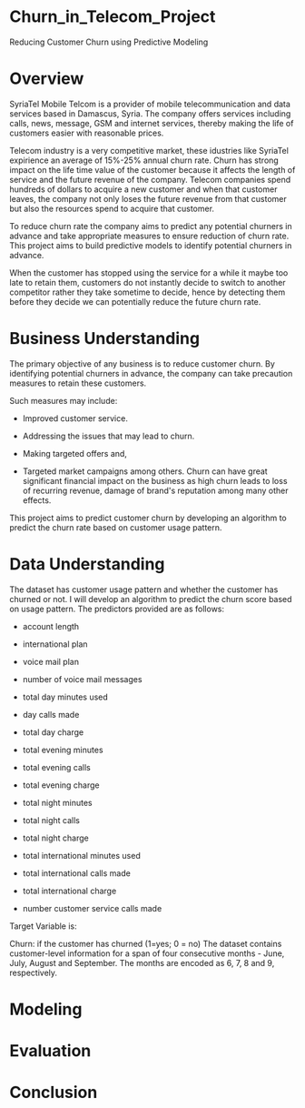 # Churn_in_Telecom_Project
Reducing Customer Churn using Predictive Modeling

# Overview 
SyriaTel Mobile Telcom is a provider of mobile telecommunication and data services based in Damascus, Syria. The company offers services including calls, news, message, GSM and internet services, thereby making the life of customers easier with reasonable prices.

Telecom industry is a very competitive market, these idustries like SyriaTel expirience an average of 15%-25% annual churn rate. 
Churn has strong impact on the life time value of the customer because it affects the length of service and the future revenue of the company.
Telecom companies spend hundreds of dollars to acquire a new customer and when that customer leaves, the company not only loses the future revenue from that customer but also the resources spend to acquire that customer.

To reduce churn rate the company aims to predict any potential churners in advance and take appropriate measures to ensure reduction of churn rate.
This project aims to build predictive models to identify potential churners in advance.

When the customer has stopped using the service for a while it maybe too late to retain them, customers do not instantly decide to switch to another competitor rather they take sometime to decide, hence by detecting them before they decide we can potentially reduce the future churn rate.

# Business Understanding

The primary objective of any business is to reduce customer churn. By identifying potential churners in advance, the company can take precaution measures to retain these customers.

Such measures may include:

- Improved customer service.

- Addressing the issues that may lead to churn.

- Making targeted offers and,

- Targeted market campaigns among others.
Churn can have great significant financial impact on the business as high churn leads to loss of recurring revenue, damage of brand's reputation among many other effects.

This project aims to predict customer churn by developing an algorithm to predict the churn rate based on customer usage pattern.

# Data Understanding

The dataset has customer usage pattern and whether the customer has churned or not. I will develop an algorithm to predict the churn score based on usage pattern. The predictors provided are as follows:

- account length

- international plan

- voice mail plan

- number of voice mail messages

- total day minutes used

- day calls made

- total day charge

- total evening minutes

- total evening calls

- total evening charge

- total night minutes

- total night calls

- total night charge

- total international minutes used

- total international calls made

- total international charge

- number customer service calls made

Target Variable is:

Churn: if the customer has churned (1=yes; 0 = no)
The dataset contains customer-level information for a span of four consecutive months - June, July, August and September. The months are encoded as 6, 7, 8 and 9, respectively.

# Modeling
# Evaluation
# Conclusion
